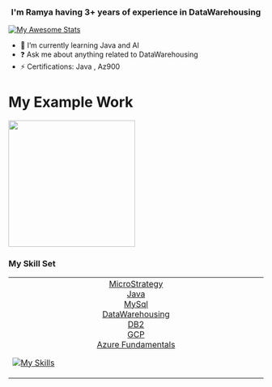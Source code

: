 
### <div align="center">I'm Ramya having 3+ years of experience in DataWarehousing </div>  
 
  [![My Awesome Stats](https://awesome-github-stats.azurewebsites.net/user-stats/RamyaKandasamy1?cardType=github)](https://git.io/awesome-stats-card)

  - 🌱 I’m currently learning Java and AI 
  - ❓ Ask me about anything related to DataWarehousing  
  - ⚡ Certifications: Java , Az900 
# My Example Work
<img src="" width=250>

<br/>  

### <div align="Left">   My Skill Set  </div>
<table><tr><td valign="top" width="33%">



<div align="center">  
  <a href="https://www.microstrategy.com/en" target="_blank"> MicroStrategy</a> <br/>
<a href="https://www.java.com/en/download/help/whatis_java.html" target="_blank"> Java</a> <br/>
<a href="https://www.mysql.com" target="_blank"> MySql</a> </br>
  <a href="https://en.wikipedia.org/wiki/Data_warehouse"> DataWarehousing</a></br>
   <a href="https://en.wikipedia.org/wiki/IBM_Db2"> DB2</a></br>
     <a href ="https://cloud.google.com/free?utm_source=google&utm_medium=cpc&utm_campaign=japac-IN-all-en-dr-bkws-all-all-trial-e-dr-1009882&utm_content=text-ad-none-none-DEV_c-CRE_602265494289-ADGP_Hybrid%20%7C%20BKWS%20-%20EXA%20%7C%20Txt%20~%20GCP_General_core%20brand_main-KWID_43700071544383203-aud-1640178259900%3Akwd-87853815-userloc_9018845&utm_term=KW_gcp-ST_gcp&gclid=Cj0KCQiAm5ycBhCXARIsAPldzoUNlNgZgyun0GO7CqkcBxfEhs06JwGc_L8qlMe1W9FnhjB28yM3YTcaAtHEEALw_wcB&gclsrc=aw.ds"> GCP</a></br>
       <a href = "https://learn.microsoft.com/en-us/certifications/exams/az-900">Azure Fundamentals</a></br>
  
  </div>


  
[![My Skills](https://skillicons.dev/icons?i=java,azure,mysql,gcp&theme=light)](https://skillicons.dev)


